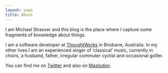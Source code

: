 ```yaml
---
layout: page
title: About
---
```


I am Michael Strasser and this blog is the place where I capture
some fragments of knowledge about things.

I am a software developer at [ThoughtWorks](https://thoughtworks.com/)
in Brisbane, Australia. In my other lives I am an experienced singer
of ‘classical’ music, currently in choirs, a husband, father, irregular
commuter cyclist and occasional golfer.

You can find me on [Twitter](https://twitter.com/pharsicle) and also on
<a rel="me" href="https://aus.social/@pharsicle">Mastodon</a>.
